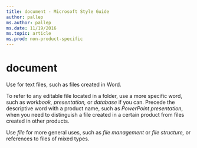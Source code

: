 ```yaml
---
title: document - Microsoft Style Guide
author: pallep
ms.author: pallep
ms.date: 11/19/2016
ms.topic: article
ms.prod: non-product-specific
---
```


# document

Use for text files, such as files created in Word. 

To refer to any editable file located in a folder, use a more specific word, such as *workbook, presentation,* or *database* if you can. Precede the descriptive word with a product name, such as *PowerPoint presentation*, when you need to distinguish a file created in a certain product from files created in other products. 

Use *file* for more general uses, such as *file management* or *file structure,* or references to files of mixed types.
